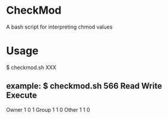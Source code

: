 CheckMod
========

A bash script for interpreting chmod values

Usage
========
$ checkmod.sh XXX

example:
 $ checkmod.sh 566
         Read   Write   Execute
--------------------------------
Owner     1       0       1
Group     1       1       0
Other     1       1       0

